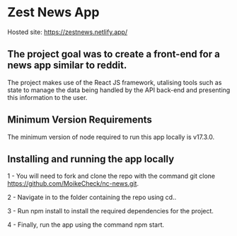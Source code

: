 # Zest News App

Hosted site: https://zestnews.netlify.app/

## The project goal was to create a front-end for a news app similar to reddit. 

The project makes use of the React JS framework, utalising tools such as state to manage the data being handled by the API back-end and presenting this information to the user.

## Minimum Version Requirements

The minimum version of node required to run this app locally is v17.3.0.

## Installing and running the app locally

1 - You will need to fork and clone the repo with the command git clone https://github.com/MoikeCheck/nc-news.git.

2 - Navigate in to the folder containing the repo using cd..

3 - Run npm install to install the required dependencies for the project.

4 - Finally, run the app using the command npm start.
